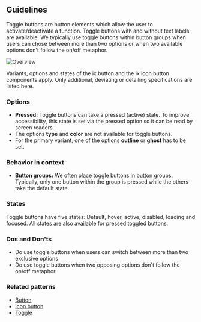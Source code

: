 ## Guidelines

Toggle buttons are button elements which allow the user to activate/deactivate a function. Toggle buttons with and without text labels are available. We typically use toggle buttons within button groups when users can chose between more than two options or when two available options don't follow the on/off metaphor.

![Overview](https://www.figma.com/design/wEptRgAezDU1z80Cn3eZ0o/iX-Pattern-Illustrations?type=design&node-id=1480-33046&mode=design&t=iUJlfIvOwhKY3qk9-4)

Variants, options and states of the ix button and the ix icon button components apply. Only additional, deviating or detailing specifications are listed here.

### Options

- **Pressed:** Toggle buttons can take a pressed (active) state. To improve accessibility, this state is set via the pressed option so it can be read by screen readers.
- The options **type** and **color** are not available for toggle buttons.
- For the primary variant, one of the options **outline** or **ghost** has to be set.

### Behavior in context

- **Button groups:** We often place toggle buttons in button groups. Typically, only one button within the group is pressed while the others take the default state.

### States

Toggle buttons have five states: Default, hover, active, disabled, loading and focused. All states are also available for pressed toggled buttons.

### Dos and Don'ts

- Do use toggle buttons when users can switch between more than two exclusive options
- Do use toggle buttons when two opposing options don't follow the on/off metaphor

### Related patterns

- [Button](button.md)
- [Icon button](icon-button.md)
- [Toggle](../toggle.mdx)
<!-- - [Button group](...) -->
